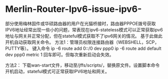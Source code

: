 # Merlin-Router-Ipv6-issue-ipv6-
部分使用梅林固件或华硕路由器的用户在光猫桥接时，路由器PPPOE拨号获取IPV6地址经常出现一些小的问题，常表现在ipv6-stateless模式可以正常获取ipv6地址与网关并正常分配，但在stateful模式获取不了ipv6网关的情况。
基于此做此开机自动获取网关命令。
方法1：管理员权限连接路由器（WEBSHELL，SCP，PUTTY等）。
键入命令
ip -6 route add 0::/0 dev ppp0
ip -6 route add default dev ppp0 metric 1
回车即可。但每次重新启动会失效。

方法2：
下载wan-start文件，移动至/jffs/scripts/，替换原文件。设置脚本命令开机启动，stateful模式可正常获取IPV6地址和网关。
